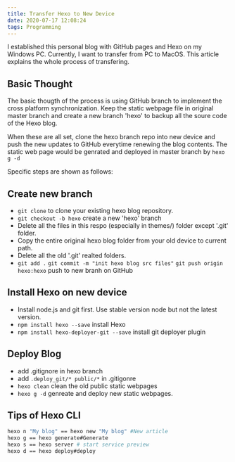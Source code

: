 ```yaml
---
title: Transfer Hexo to New Device
date: 2020-07-17 12:08:24
tags: Programming
---
```


I established this personal blog with GitHub pages and Hexo on my Windows PC. Currently, I want to transfer from PC to MacOS. This article explains the whole process of transfering.

## Basic Thought

The basic thougth of the process is using GitHub branch to implement the cross platform synchronization. Keep the static webpage file in original master branch and create a new branch 'hexo' to backup all the soure code of the Hexo blog.

When these are all set, clone the hexo branch repo into new device and push the new updates to GitHub everytime renewing the blog contents. The static web page would be genrated and deployed in master branch by `hexo g -d`

Specific steps are shown as follows:

## Create new branch

-  `git clone` to clone your existing hexo blog repository.
- `git checkout -b hexo` create a new 'hexo' branch
- Delete all the files in this respo (especially in themes/) folder except '.git' folder.
- Copy the entire original hexo blog folder from your old device to current path.
- Delete all the old '.git' realted folders.
- `git add .` `git commit -m "init hexo blog src files"` `git push origin hexo:hexo` push to new branh on GitHub

## Install Hexo on new device

- Install node.js and git first. Use stable version node but not the latest version.
- `npm install hexo --save` install Hexo
- `npm install hexo-deployer-git --save` install git deployer plugin

## Deploy Blog

- add .gitignore in hexo branch
- add `.deploy_git/* public/*` in .gitigonre
- `hexo clean` clean the old public static webpages
- `hexo g -d` genreate and deploy new static webpages.

## Tips of Hexo CLI

```bash
hexo n "My blog" == hexo new "My blog" #New article
hexo g == hexo generate#Generate
hexo s == hexo server # start service preview
hexo d == hexo deploy#deploy
```



